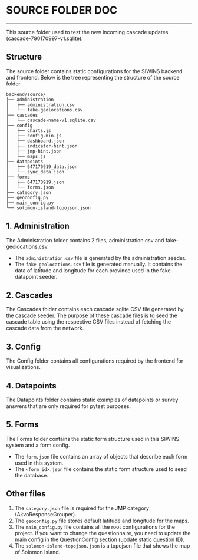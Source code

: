 # SOURCE FOLDER DOC

---

This source folder used to test the new incoming cascade updates (cascade-790170997-v1.sqlite).

## Structure

The source folder contains static configurations for the SIWINS backend and frontend. Below is the tree representing the structure of the source folder.

```
backend/source/
├── administration
│   ├── administration.csv
│   └── fake-geolocations.csv
├── cascades
│   └── cascade-name-v1.sqlite.csv
├── config
│   ├── charts.js
│   ├── config.min.js
│   ├── dashboard.json
│   ├── indicator-hint.json
│   ├── jmp-hint.json
│   └── maps.js
├── datapoints
│   ├── 647170919_data.json
│   └── sync_data.json
├── forms
│   ├── 647170919.json
│   └── forms.json
├── category.json
├── geoconfig.py
├── main_config.py
└── solomon-island-topojson.json
```

## 1. Administration

The Administration folder contains 2 files, administration.csv and fake-geolocations.csv.

- The `administration.csv` file is generated by the administration seeder.
- The `fake-geolocations.csv` file is generated manually. It contains the data of latitude and longitude for each province used in the fake-datapoint seeder.

## 2. Cascades

The Cascades folder contains each cascade.sqlite CSV file generated by the cascade seeder. The purpose of these cascade files is to seed the cascade table using the respective CSV files instead of fetching the cascade data from the network.

## 3. Config

The Config folder contains all configurations required by the frontend for visualizations.

## 4. Datapoints

The Datapoints folder contains static examples of datapoints or survey answers that are only required for pytest purposes.

## 5. Forms

The Forms folder contains the static form structure used in this SIWINS system and a form config.

- The `form.json` file contains an array of objects that describe each form used in this system.
- The `<form_id>.json` file contains the static form structure used to seed the database.

## Other files

1. The `category.json` file is required for the JMP category (AkvoResponseGrouper).
2. The `geoconfig.py` file stores default latitude and longitude for the maps.
3. The `main_config.py` file contains all the root configurations for the project. If you want to change the questionnaire, you need to update the main config in the QuestionConfig section (update static question ID).
4. The `solomon-island-topojson.json` is a topojson file that shows the map of Solomon Island.
